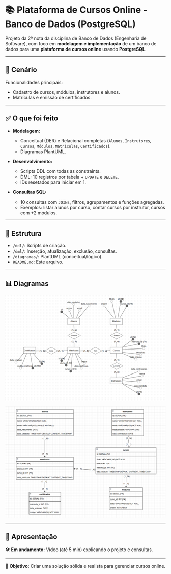 # 📚 Plataforma de Cursos Online - Banco de Dados (PostgreSQL)

Projeto da 2ª nota da disciplina de Banco de Dados (Engenharia de Software), com foco em **modelagem e implementação** de um banco de dados para uma **plataforma de cursos online** usando **PostgreSQL**.

---

## 🔖 Cenário

Funcionalidades principais:

- Cadastro de cursos, módulos, instrutores e alunos.
- Matrículas e emissão de certificados.

---

## ✅ O que foi feito

- **Modelagem:**
  - Conceitual (DER) e Relacional completas (`Alunos`, `Instrutores`, `Cursos`, `Módulos`, `Matrículas`, `Certificados`).
  - Diagramas PlantUML.

- **Desenvolvimento:**
  - Scripts DDL com todas as constraints.
  - DML: 10 registros por tabela + `UPDATE` e `DELETE`.
  - IDs resetados para iniciar em 1.

- **Consultas SQL:**
  - 10 consultas com `JOINs`, filtros, agrupamentos e funções agregadas.
  - Exemplos: listar alunos por curso, contar cursos por instrutor, cursos com +2 módulos.

---

## 📂 Estrutura

- `/ddl/`: Scripts de criação.
- `/dml/`: Inserção, atualização, exclusão, consultas.
- `/diagramas/`: PlantUML (conceitual/lógico).
- `README.md`: Este arquivo.

---

## 📊 Diagramas

![Modelo Conceitual](https://raw.githubusercontent.com/ddecry/db_ecourses/main/prints/models/concept_model.png)

![Modelo Lógico](https://raw.githubusercontent.com/ddecry/db_ecourses/main/prints/models/logical_model.png)

---

## 🎥 Apresentação

🛠 **Em andamento:** Vídeo (até 5 min) explicando o projeto e consultas.

---

🚀 **Objetivo:** Criar uma solução sólida e realista para gerenciar cursos online.
